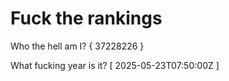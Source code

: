 # Fuck the rankings

Who the hell am I?
{ 37228226 }

What fucking year is it?
[ 2025-05-23T07:50:00Z ]
